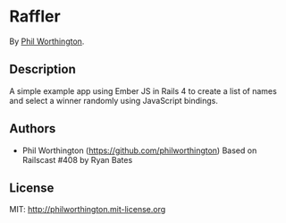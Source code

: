 # Raffler


By [Phil Worthington](https://github.com/philworthington).


## Description
A simple example app using Ember JS in Rails 4 to create a list of names and select a winner randomly using JavaScript bindings.

## Authors

* Phil Worthington (https://github.com/philworthington)
Based on Railscast #408 by Ryan Bates

## License

MIT: http://philworthington.mit-license.org

